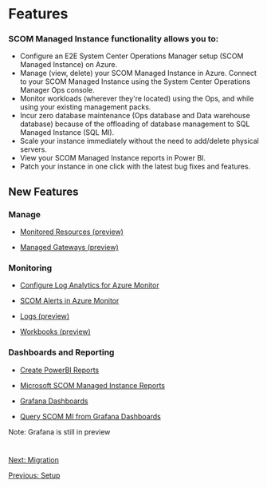 # Features

### SCOM Managed Instance functionality allows you to:

- Configure an E2E System Center Operations Manager setup (SCOM Managed Instance) on Azure.
- Manage (view, delete) your SCOM Managed Instance in Azure.
Connect to your SCOM Managed Instance using the System Center Operations Manager Ops console.
- Monitor workloads (wherever they're located) using the Ops, and while using your existing management packs.
- Incur zero database maintenance (Ops database and Data warehouse database) because of the offloading of database management to SQL Managed Instance (SQL MI).
- Scale your instance immediately without the need to add/delete physical servers.
- View your SCOM Managed Instance reports in Power BI.
- Patch your instance in one click with the latest bug fixes and features.

## New Features

### Manage

- [Monitored Resources (preview)](https://learn.microsoft.com/en-us/system-center/scom/monitor-arc-enabled-vm-with-scom-managed-instance?view=sc-om-2022)

- [Managed Gateways (preview)]()

### Monitoring

- [Configure Log Analytics for Azure Monitor](https://learn.microsoft.com/en-us/system-center/scom/configure-log-analytics-for-scom-managed-instance?view=sc-om-2022)

- [SCOM Alerts in Azure Monitor](https://learn.microsoft.com/en-us/system-center/scom/view-operations-manager-alerts-azure-monitor?view=sc-om-2022)

- [Logs (preview)](https://learn.microsoft.com/en-us/system-center/scom/configure-log-analytics-for-scom-managed-instance?view=sc-om-2022#view-logs)

- [Workbooks (preview)]()

### Dashboards and Reporting

- [Create PowerBI Reports](https://learn.microsoft.com/en-us/system-center/scom/operations-manager-managed-instance-create-reports-on-power-bi?view=sc-om-2022)

- [Microsoft SCOM Managed Instance Reports](https://appsource.microsoft.com/en-us/product/power-bi/microsoftcorporation1664440972680.9c257347-1dd6-4440-ab56-4392609cd1c8)

- [Grafana Dashboards](https://learn.microsoft.com/en-us/system-center/scom/dashboards-on-azure-managed-grafana?view=sc-om-2022)

- [Query SCOM MI from Grafana Dashboards](https://learn.microsoft.com/en-us/system-center/scom/query-scom-managed-instance-data-on-grafana?view=sc-om-2022)

Note: Grafana is still in preview

#

[Next: Migration](migration.md)

[Previous: Setup](setup.md)